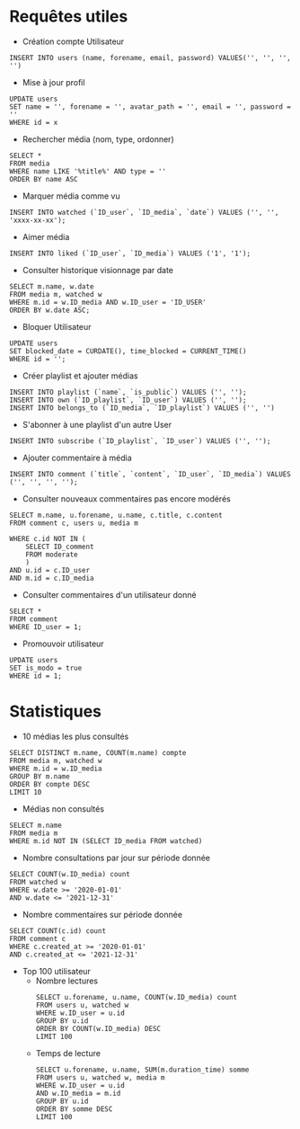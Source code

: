 # Requêtes utiles
- Création compte Utilisateur
```
INSERT INTO users (name, forename, email, password) VALUES('', '', '', '')
```

- Mise à jour profil
```
UPDATE users
SET name = '', forename = '', avatar_path = '', email = '', password = ''
WHERE id = x
```

- Rechercher média (nom, type, ordonner)
```
SELECT *
FROM media
WHERE name LIKE '%title%' AND type = ''
ORDER BY name ASC
```

- Marquer média comme vu
```
INSERT INTO watched (`ID_user`, `ID_media`, `date`) VALUES ('', '', 'xxxx-xx-xx');
```

- Aimer média
```
INSERT INTO liked (`ID_user`, `ID_media`) VALUES ('1', '1');
```

- Consulter historique visionnage par date
```
SELECT m.name, w.date
FROM media m, watched w 
WHERE m.id = w.ID_media AND w.ID_user = 'ID_USER'
ORDER BY w.date ASC; 
```

- Bloquer Utilisateur
```
UPDATE users 
SET blocked_date = CURDATE(), time_blocked = CURRENT_TIME() 
WHERE id = ''; 
```

- Créer playlist et ajouter médias
```
INSERT INTO playlist (`name`, `is_public`) VALUES ('', '');
INSERT INTO own (`ID_playlist`, `ID_user`) VALUES ('', '');
INSERT INTO belongs_to (`ID_media`, `ID_playlist`) VALUES ('', '')
```

- S'abonner à une playlist d'un autre User
```
INSERT INTO subscribe (`ID_playlist`, `ID_user`) VALUES ('', '');
```

- Ajouter commentaire à média
```
INSERT INTO comment (`title`, `content`, `ID_user`, `ID_media`) VALUES ('', '', '', '');
```

- Consulter nouveaux commentaires pas encore modérés
```
SELECT m.name, u.forename, u.name, c.title, c.content
FROM comment c, users u, media m

WHERE c.id NOT IN (
    SELECT ID_comment
    FROM moderate
	)
AND u.id = c.ID_user
AND m.id = c.ID_media
```

- Consulter commentaires d'un utilisateur donné
```
SELECT * 
FROM comment 
WHERE ID_user = 1; 
```

- Promouvoir utilisateur
```
UPDATE users 
SET is_modo = true 
WHERE id = 1; 
```

# Statistiques

- 10 médias les plus consultés
```
SELECT DISTINCT m.name, COUNT(m.name) compte
FROM media m, watched w
WHERE m.id = w.ID_media
GROUP BY m.name
ORDER BY compte DESC
LIMIT 10
```

- Médias non consultés
```
SELECT m.name
FROM media m
WHERE m.id NOT IN (SELECT ID_media FROM watched)
```

- Nombre consultations par jour sur période donnée
```
SELECT COUNT(w.ID_media) count
FROM watched w
WHERE w.date >= '2020-01-01'
AND w.date <= '2021-12-31'
```

- Nombre commentaires sur période donnée
```
SELECT COUNT(c.id) count
FROM comment c
WHERE c.created_at >= '2020-01-01'
AND c.created_at <= '2021-12-31'
```

- Top 100 utilisateur
    - Nombre lectures
        ```
        SELECT u.forename, u.name, COUNT(w.ID_media) count 
        FROM users u, watched w
        WHERE w.ID_user = u.id
        GROUP BY u.id
        ORDER BY COUNT(w.ID_media) DESC
        LIMIT 100
        ```
    - Temps de lecture
        ```
        SELECT u.forename, u.name, SUM(m.duration_time) somme
        FROM users u, watched w, media m
        WHERE w.ID_user = u.id
        AND w.ID_media = m.id
        GROUP BY u.id
        ORDER BY somme DESC
        LIMIT 100
        ```